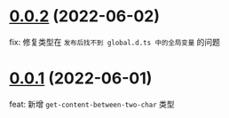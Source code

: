 # [0.0.2](https://github.com/xlboy/mimi-utils/tree/types@0.0.2) (2022-06-02)

fix: 修复类型在 `发布后找不到 global.d.ts 中的全局变量` 的问题

# [0.0.1](https://github.com/xlboy/mimi-utils/tree/types@0.0.1) (2022-06-01)

feat: 新增 `get-content-between-two-char` 类型
